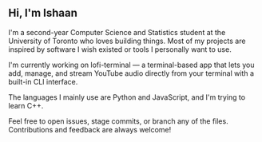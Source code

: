 ## Hi, I'm Ishaan

I'm a second-year Computer Science and Statistics student at the University of Toronto who loves building things. Most of my projects are inspired by software I wish existed or tools I personally want to use.

I'm currently working on lofi-terminal — a terminal-based app that lets you add, manage, and stream YouTube audio directly from your terminal with a built-in CLI interface.

The languages I mainly use are Python and JavaScript, and I'm trying to learn C++. 

Feel free to open issues, stage commits, or branch any of the files. Contributions and feedback are always welcome!

<!--
**Sendhilishaan/Sendhilishaan** is a ✨ _special_ ✨ repository because its `README.md` (this file) appears on your GitHub profile.

Here are some ideas to get you started:

- 🔭 I’m currently working on ...
- 🌱 I’m currently learning ...
- 👯 I’m looking to collaborate on ...
- 🤔 I’m looking for help with ...
- 💬 Ask me about ...
- 📫 How to reach me: ...
- 😄 Pronouns: ...
- ⚡ Fun fact: ...
-->
